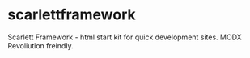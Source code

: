 # scarlettframework
Scarlett Framework - html start kit for quick development sites. MODX Revoliution freindly.
